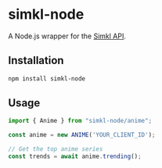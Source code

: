 # simkl-node

A Node.js wrapper for the [Simkl API](https://api.simkl.com).

## Installation

```bash
npm install simkl-node
```

## Usage

```ts
import { Anime } from "simkl-node/anime";

const anime = new ANIME('YOUR_CLIENT_ID');

// Get the top anime series
const trends = await anime.trending();
```